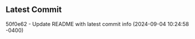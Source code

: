 
## Latest Commit
50f0e62 - Update README with latest commit info (2024-09-04 10:24:58 -0400) <Yunxi-Zhou>
